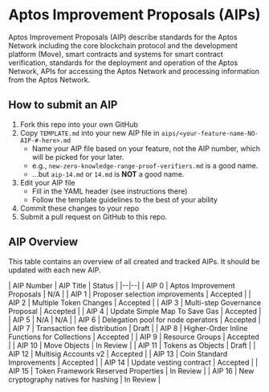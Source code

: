 # Aptos Improvement Proposals (AIPs)

Aptos Improvement Proposals (AIP) describe standards for the Aptos Network including the core blockchain protocol and the development platform (Move), smart contracts and systems for smart contract verification, standards for the deployment and operation of the Aptos Network, APIs for accessing the Aptos Network and processing information from the Aptos Network.

## How to submit an AIP

 1. Fork this repo into your own GitHub
 2. Copy `TEMPLATE.md` into your new AIP file in `aips/<your-feature-name-NO-AIP-#-here>.md`
    + Name your AIP file based on your feature, not the AIP number, which will be picked for your later.
    + e.g., `new-zero-knowledge-range-proof-verifiers.md` is a good name.
    - ...but `aip-14.md` or `14.md` is **NOT** a good name.
 3. Edit your AIP file
    - Fill in the YAML header (see instructions there)
    - Follow the template guidelines to the best of your ability
 4. Commit these changes to your repo
 5. Submit a pull request on GitHub to this repo.

## AIP Overview

This table contains an overview of all created and tracked AIPs. It should be updated with each new AIP.

| AIP Number | AIP Title | Status |
|--|--|
| AIP 0 | Aptos Improvement Proposals | N/A |
| AIP 1 | Proposer selection improvements | Accepted |
| AIP 2 | Multiple Token Changes | Accepted |
| AIP 3 | Multi-step Governance Proposal | Accepted |
| AIP 4 | Update Simple Map To Save Gas | Accepted |
| AIP 5 | N/A | N/A |
| AIP 6 | Delegation pool for node operators | Accepted |
| AIP 7 | Transaction fee distribution | Draft |
| AIP 8 | Higher-Order Inline Functions for Collections | Accepted |
| AIP 9 | Resource Groups | Accepted |
| AIP 10 | Move Objects | In Review |
| AIP 11 | Tokens as Objects | Draft |
| AIP 12 | Multisig Accounts v2 | Accepted |
| AIP 13 | Coin Standard Improvements | Accepted |
| AIP 14 | Update vesting contract | Accepted |
| AIP 15 | Token Framework Reserved Properties | In Review |
| AIP 16 | New cryptography natives for hashing | In Review |
